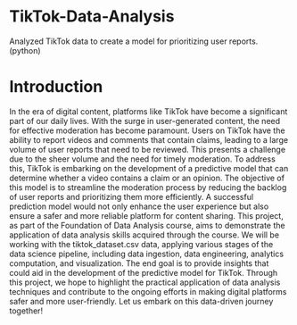 # TikTok-Data-Analysis
Analyzed TikTok data to create a model for prioritizing user reports. (python)

# Introduction 
In the era of digital content, platforms like TikTok have become a significant part of our daily lives. With the surge in user-generated content, the need for effective moderation has become paramount. Users on TikTok have the ability to report videos and comments that contain claims, leading to a large volume of user reports that need to be reviewed. This presents a challenge due to the sheer volume and the need for timely moderation.
To address this, TikTok is embarking on the development of a predictive model that can determine whether a video contains a claim or an opinion. The objective of this model is to streamline the moderation process by reducing the backlog of user reports and prioritizing them more efficiently. A successful prediction model would not only enhance the user experience but also ensure a safer and more reliable platform for content sharing.
This project, as part of the Foundation of Data Analysis course, aims to demonstrate the application of data analysis skills acquired through the course. We will be working with the tiktok_dataset.csv data, applying various stages of the data science pipeline, including data ingestion, data engineering, analytics computation, and visualization. The end goal is to provide insights that could aid in the development of the predictive model for TikTok.
Through this project, we hope to highlight the practical application of data analysis techniques and contribute to the ongoing efforts in making digital platforms safer and more user-friendly. Let us embark on this data-driven journey together!
